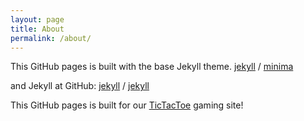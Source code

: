 ```yaml
---
layout: page
title: About
permalink: /about/
---
```


This GitHub pages is built with the base Jekyll theme. [jekyll][jekyll-organization] /
[minima](https://github.com/jekyll/minima)

and Jekyll at GitHub:
[jekyll][jekyll-organization] /
[jekyll](https://github.com/jekyll/jekyll)

This GitHub pages is built for our [TicTacToe](https://d-techpro.net) gaming site!


[jekyll-organization]: https://github.com/jekyll
